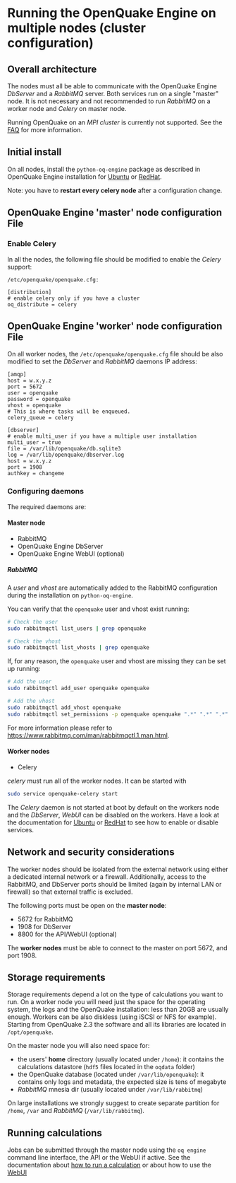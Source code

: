 # Running the OpenQuake Engine on multiple nodes (cluster configuration)

## Overall architecture
The nodes must all be able to communicate with the OpenQuake Engine *DbServer* and a *RabbitMQ* server.
Both services run on a single "master" node. It is not necessary and not recommended to run *RabbitMQ* on a worker node and *Celery* on master node.

Running OpenQuake on an *MPI cluster* is currently not supported. See the [FAQ](../faq.md#mpi-support) for more information.

## Initial install
On all nodes, install the `python-oq-engine` package as described in OpenQuake Engine installation for [Ubuntu](ubuntu.md) or [RedHat](rhel.md).

Note: you have to **restart every celery node** after a configuration change.

## OpenQuake Engine 'master' node configuration File

### Enable Celery

In all the nodes, the following file should be modified to enable the *Celery* support:

`/etc/openquake/openquake.cfg:`

```
[distribution]
# enable celery only if you have a cluster
oq_distribute = celery
```

## OpenQuake Engine 'worker' node configuration File
On all worker nodes, the `/etc/openquake/openquake.cfg` file should be also modified to set the *DbServer* and *RabbitMQ* daemons IP address:

```
[amqp]
host = w.x.y.z
port = 5672
user = openquake
password = openquake
vhost = openquake
# This is where tasks will be enqueued.
celery_queue = celery

[dbserver]
# enable multi_user if you have a multiple user installation
multi_user = true
file = /var/lib/openquake/db.sqlite3
log = /var/lib/openquake/dbserver.log
host = w.x.y.z
port = 1908
authkey = changeme
```


### Configuring daemons

The required daemons are:

#### Master node
- RabbitMQ
- OpenQuake Engine DbServer
- OpenQuake Engine WebUI (optional)


##### RabbitMQ

A _user_ and _vhost_ are automatically added to the RabbitMQ configuration during the installation on `python-oq-engine`.

You can verify that the `openquake` user and vhost exist running:

```bash
# Check the user
sudo rabbitmqctl list_users | grep openquake 

# Check the vhost
sudo rabbitmqctl list_vhosts | grep openquake 
```

If, for any reason, the `openquake` user and vhost are missing they can be set up running:

```bash
# Add the user
sudo rabbitmqctl add_user openquake openquake

# Add the vhost
sudo rabbitmqctl add_vhost openquake
sudo rabbitmqctl set_permissions -p openquake openquake ".*" ".*" ".*"
```

For more information please refer to https://www.rabbitmq.com/man/rabbitmqctl.1.man.html.


#### Worker nodes
- Celery

*celery* must run all of the worker nodes. It can be started with

```bash
sudo service openquake-celery start
```

The *Celery* daemon is not started at boot by default on the workers node and the *DbServer*, *WebUI* can be disabled on the workers. Have a look at the documentation for [Ubuntu](ubuntu.md#configure-the-system-services) or [RedHat](rhel.md#configure-the-system-services) to see how to enable or disable services.


## Network and security considerations

The worker nodes should be isolated from the external network using either a dedicated internal network or a firewall.
Additionally, access to the RabbitMQ, and DbServer ports should be limited (again by internal LAN or firewall) so that external traffic is excluded.

The following ports must be open on the **master node**:

* 5672 for RabbitMQ
* 1908 for DbServer
* 8800 for the API/WebUI (optional)

The **worker nodes** must be able to connect to the master on port 5672, and port 1908.


## Storage requirements

Storage requirements depend a lot on the type of calculations you want to run. On a worker node you will need just the space for the operating system, the logs and the OpenQuake installation: less than 20GB are usually enough. Workers can be also diskless (using iSCSI or NFS for example). Starting from OpenQuake 2.3 the software and all its libraries are located in `/opt/openquake`.

On the master node you will also need space for:
- the users' **home** directory (usually located under `/home`): it contains the calculations datastore (`hdf5` files located in the `oqdata` folder)
- the OpenQuake database (located under `/var/lib/openquake`): it contains only logs and metadata, the expected size is tens of megabyte
- *RabbitMQ* mnesia dir (usually located under `/var/lib/rabbitmq`)

On large installations we strongly suggest to create separate partition for `/home`, `/var` and *RabbitMQ* (`/var/lib/rabbitmq`).

## Running calculations

Jobs can be submitted through the master node using the `oq engine` command line interface, the API or the WebUI if active. See the documentation about [how to run a calculation](../running/unix.md) or about how to use the [WebUI](../running/server.md)
